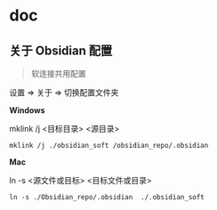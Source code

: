 # doc

## 关于 Obsidian 配置

>  软连接共用配置

设置 =>  关于 => 切换配置文件夹

**Windows**

mklink /j <目标目录> <源目录>

```
mklink /j ./obsidian_soft /obsidian_repo/.obsidian
```

**Mac**

ln -s <源文件或目标> <目标文件或目录>

```
ln -s ./Obsidian_repo/.obsidian  ./.obsidian_soft
```

